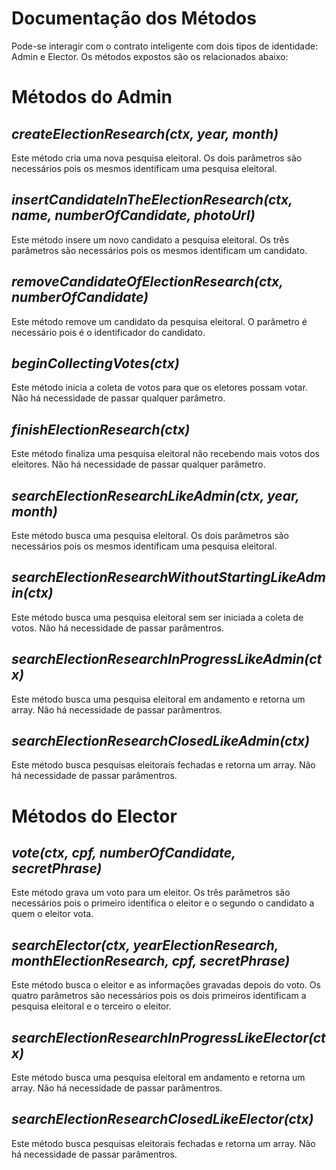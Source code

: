 # __Documentação dos Métodos__
Pode-se interagir com o contrato inteligente com dois tipos de identidade: Admin e Elector. Os métodos expostos são os relacionados abaixo:

# Métodos do Admin
## _createElectionResearch(ctx, year, month)_
Este método cria uma nova pesquisa eleitoral. Os dois parâmetros são necessários pois os mesmos identificam uma pesquisa eleitoral.

## _insertCandidateInTheElectionResearch(ctx, name, numberOfCandidate, photoUrl)_
Este método insere um novo candidato a pesquisa eleitoral. Os três parâmetros são necessários pois os mesmos identificam um candidato.

## _removeCandidateOfElectionResearch(ctx, numberOfCandidate)_
Este método remove um candidato da pesquisa eleitoral. O parâmetro é necessário pois é o identificador do candidato.

## _beginCollectingVotes(ctx)_
Este método inicia a coleta de votos para que os eletores possam votar. Não há necessidade de passar qualquer parâmetro.

## _finishElectionResearch(ctx)_
Este método finaliza uma pesquisa eleitoral não recebendo mais votos dos eleitores. Não há necessidade de passar qualquer parâmetro.

## _searchElectionResearchLikeAdmin(ctx, year, month)_
Este método busca uma pesquisa eleitoral. Os dois parâmetros são necessários pois os mesmos identificam uma pesquisa eleitoral.

## _searchElectionResearchWithoutStartingLikeAdmin(ctx)_
Este método busca uma pesquisa eleitoral sem ser iniciada a coleta de votos. Não há necessidade de passar parâmentros.

## _searchElectionResearchInProgressLikeAdmin(ctx)_
Este método busca uma pesquisa eleitoral em andamento e retorna um array. Não há necessidade de passar parâmentros.

## _searchElectionResearchClosedLikeAdmin(ctx)_
Este método busca pesquisas eleitorais fechadas e retorna um array. Não há necessidade de passar parâmentros.

# Métodos do Elector
## _vote(ctx, cpf, numberOfCandidate, secretPhrase)_
Este método grava um voto para um eleitor. Os três parâmetros são necessários pois o primeiro identifica o eleitor e o segundo o candidato a quem o eleitor vota.

## _searchElector(ctx, yearElectionResearch, monthElectionResearch, cpf, secretPhrase)_
Este método busca o eleitor e as informações gravadas depois do voto. Os quatro parâmetros são necessários pois os dois primeiros identificam a pesquisa eleitoral e o terceiro o eleitor.

## _searchElectionResearchInProgressLikeElector(ctx)_
Este método busca uma pesquisa eleitoral em andamento e retorna um array. Não há necessidade de passar parâmentros.

## _searchElectionResearchClosedLikeElector(ctx)_
Este método busca pesquisas eleitorais fechadas e retorna um array. Não há necessidade de passar parâmentros.